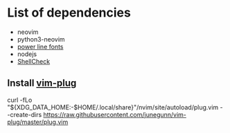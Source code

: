 # List of dependencies
- neovim
- python3-neovim
- [power line fonts](https://github.com/powerline/fonts)
- nodejs
- [ShellCheck](https://github.com/koalaman/shellcheck)
## Install [vim-plug](https://github.com/junegunn/vim-plug)
curl -fLo "${XDG_DATA_HOME:-$HOME/.local/share}"/nvim/site/autoload/plug.vim --create-dirs https://raw.githubusercontent.com/junegunn/vim-plug/master/plug.vim
